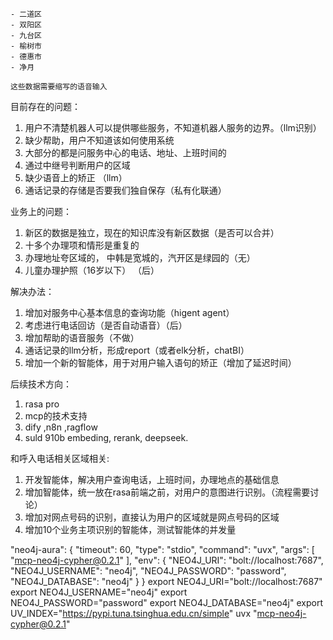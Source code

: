  
    - 二道区
    - 双阳区
    - 九台区
    - 榆树市
    - 德惠市
    - 净月

    这些数据需要缩写的语音输入

目前存在的问题：

1. 用户不清楚机器人可以提供哪些服务，不知道机器人服务的边界。（llm识别）
2. 缺少帮助，用户不知道该如何使用系统
3. 大部分的都是问服务中心的电话、地址、上班时间的
4. 通过中继号判断用户的区域
5. 缺少语音上的矫正 （llm）
6. 通话记录的存储是否要我们独自保存（私有化联通）

业务上的问题：
1. 新区的数据是独立，现在的知识库没有新区数据（是否可以合并）
2. 十多个办理项和情形是重复的
3. 办理地址夸区域的， 中韩是宽城的，汽开区是绿园的（无）
4. 儿童办理护照（16岁以下）  （后）

解决办法：
1. 增加对服务中心基本信息的查询功能（higent agent）
2. 考虑进行电话回访（是否自动语音）（后）
3. 增加帮助的语音服务（不做）
4. 通话记录的llm分析，形成report（或者elk分析，chatBI）
5. 增加一个新的智能体，用于对用户输入语句的矫正（增加了延迟时间）

后续技术方向：

1. rasa pro
2. mcp的技术支持
3. dify ,n8n ,ragflow 
4. suld 910b embeding, rerank, deepseek. 

和呼入电话相关区域相关:


1. 开发智能体，解决用户查询电话，上班时间，办理地点的基础信息
2. 增加智能体，统一放在rasa前端之前，对用户的意图进行识别。（流程需要讨论）
3. 增加对网点号码的识别，直接认为用户的区域就是网点号码的区域
4. 增加10个业务主项识别的智能体，测试智能体的并发量

"neo4j-aura": {
      "timeout": 60,
      "type": "stdio",
      "command": "uvx",
      "args": [
        "mcp-neo4j-cypher@0.2.1"
      ],
      "env": {
        "NEO4J_URI": "bolt://localhost:7687",
        "NEO4J_USERNAME": "neo4j",
        "NEO4J_PASSWORD": "password",
        "NEO4J_DATABASE": "neo4j"
      }
    }
export NEO4J_URI="bolt://localhost:7687"
export NEO4J_USERNAME="neo4j"
export NEO4J_PASSWORD="password"
export NEO4J_DATABASE="neo4j"
export UV_INDEX="https://pypi.tuna.tsinghua.edu.cn/simple"
uvx "mcp-neo4j-cypher@0.2.1"
